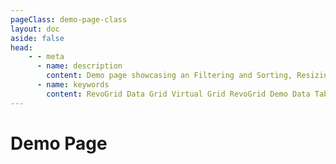 ```yaml
---
pageClass: demo-page-class
layout: doc
aside: false
head:
    - - meta
      - name: description
        content: Demo page showcasing an Filtering and Sorting, Resizing, Pinned and Grouped Columns implemented in RevoGrid.
      - name: keywords
        content: RevoGrid Data Grid Virtual Grid RevoGrid Demo Data Table Plugin System JavaScript Grid Fast Data Processing Scalable Data Grids Excel-like Grid Column Management Row Management Data Filtering Pagination Large Dataset Handling RevoGrid Plugins Conditional Formatting Cell Flash Merge Cells Master Detail Rows Excel Export Interactive Data Grid Lightweight Grid High-performance Grid Data Visualization Virtual Scrolling Data Editing Grid Pro Features Enterprise Data Grid Startup Data Grid
---
```


<script setup>
import ShowoffBanner from '../guide/parts/ShowoffBanner.vue'
import Grid from './vue/DemoHR.vue'
</script>

# Demo Page


<!--@include: ../guide/parts/cross-framework-banner.md-->

<Grid />


<!--@include: ../guide/parts/fake-data-banner.md-->

<br /><br />
<ShowoffBanner />